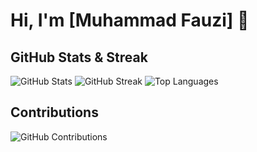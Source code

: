 # Hi, I'm [Muhammad Fauzi] 👋

## GitHub Stats & Streak

![GitHub Stats](https://github-readme-stats.vercel.app/api?username=Muhammadfauzi96&show_icons=true&theme=radical)
![GitHub Streak](https://github-readme-streak-stats.herokuapp.com/?user=Muhammadfauzi96&theme=radical)
![Top Languages](https://github-readme-stats.vercel.app/api/top-langs/?username=Muhammadfauzi96&layout=compact&theme=radical)

## Contributions

![GitHub Contributions](https://github-readme-stats.vercel.app/api?username=Muhammadfauzi96&count_private=true&show_icons=true&theme=radical&include_all_commits=true)
